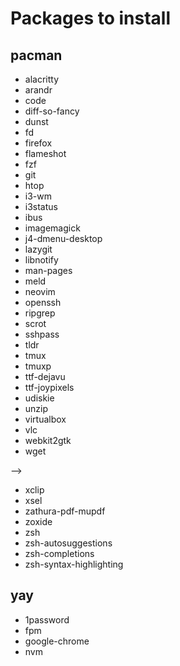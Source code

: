 # Packages to install

## pacman

- alacritty
- arandr
- code
- diff-so-fancy
- dunst
- fd <!-- needed for neovim -->
- firefox
- flameshot
- fzf
- git
- htop
- i3-wm
- i3status
- ibus
- imagemagick
- j4-dmenu-desktop
- lazygit
- libnotify <!-- needed for desktop notifications -->
- man-pages
- meld <!-- needed for Bright View -->
- neovim
- openssh
- ripgrep
- scrot
- sshpass <!-- needed for Head Node Installer -->
- tldr
- tmux
- tmuxp
- ttf-dejavu
- ttf-joypixels
- udiskie <!-- automatically mount devices -->
- unzip
- virtualbox <!-- needed for Head Node Installer -->
- vlc
- webkit2gtk <!-- needed for SSO in Cisco AnyConnect -->
- wget
<!-- - xcape <!-- needed for remapping Caps Lock --> -->
- xclip
- xsel
- zathura-pdf-mupdf
- zoxide
- zsh
- zsh-autosuggestions
- zsh-completions
- zsh-syntax-highlighting

## yay

- 1password
- fpm <!-- needed for Head Node Installer -->
- google-chrome
- nvm
